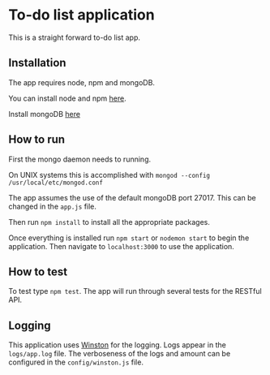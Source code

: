 # To-do list application

This is a straight forward to-do list app.

## Installation

The app requires node, npm and mongoDB.

You can install node and npm [here](https://www.npmjs.com/get-npm).

Install mongoDB [here](https://docs.mongodb.com/manual/installation/)

## How to run

First the mongo daemon needs to running.

On UNIX systems this is accomplished with `mongod --config /usr/local/etc/mongod.conf`

The app assumes the use of the default mongoDB port 27017. This can be changed in the `app.js` file.

Then run `npm install` to install all the appropriate packages.

Once everything is installed run `npm start` or `nodemon start` to begin the application. Then navigate to `localhost:3000` to use the application.

## How to test

To test type `npm test`. The app will run through several tests for the RESTful API.

## Logging

This application uses [Winston](https://github.com/winstonjs/winston) for the logging. Logs appear in the `logs/app.log` file. The verboseness of the logs and amount can be configured in the `config/winston.js` file.
